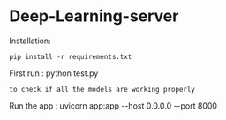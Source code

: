 # Deep-Learning-server

Installation:

    pip install -r requirements.txt

First run :
    python test.py

    to check if all the models are working properly

Run the app :
    uvicorn app:app --host 0.0.0.0 --port 8000